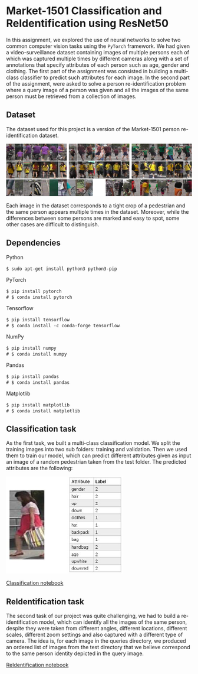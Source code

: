 # Market-1501 Classification and ReIdentification using ResNet50

In this assignment, we explored the use of neural
networks to solve two common computer vision tasks using
the `PyTorch` framework. We had given a video-surveillance
dataset containing images of multiple persons each of which
was captured multiple times by different cameras along with a
set of annotations that specify attributes of each person such
as age, gender and clothing. The first part of the assignment
was consisted in building a multi-class classifier to predict
such attributes for each image. In the second part of the assignment,
were asked to solve a person re-identification
problem where a query image of a person was given and all
the images of the same person must be retrieved from a collection
of images.

## Dataset

The dataset used for this project is a version
of the Market-1501 person re-identification dataset.

![alt text](https://github.com/ZizZu94/market-1501-classification-reid/blob/main/img/dataset.png?raw=true)

Each image in the dataset corresponds to a tight crop of a pedestrian
and the same person appears multiple times in the dataset.
Moreover, while the differences between some persons are
marked and easy to spot, some other cases are difficult to
distinguish.

## Dependencies

Python

```
$ sudo apt-get install python3 python3-pip
```

PyTorch

```
$ pip install pytorch
# $ conda install pytorch
```

Tensorflow

```
$ pip install tensorflow
# $ conda install -c conda-forge tensorflow
```

NumPy

```
$ pip install numpy
# $ conda install numpy
```

Pandas

```
$ pip install pandas
# $ conda install pandas
```

Matplotlib

```
$ pip install matplotlib
# $ conda install matplotlib
```

## Classification task

As the first task, we built a
multi-class classification model. We split the training images into two sub folders: training and validation. Then we used
them to train our model, which can predict different attributes given as input an image of a random pedestrian taken from the test folder. The predicted attributes are the following:

![alt text](https://github.com/ZizZu94/market-1501-classification-reid/blob/main/img/dataset-2.png?raw=true)

[Classification notebook](https://github.com/ZizZu94/market-1501-classification-reid/blob/main/source-code/1_classification_dl_project.ipynb)

## ReIdentification task

The second task of our project was quite challenging, we had to build a re-identification model, which can identify all the images of the same person, despite they were taken from different angles, different locations, different scales, different zoom settings and also captured with a different type of camera. The idea is, for each image in the queries directory, we produced an ordered list of images from the test directory that we believe correspond to the same person identity depicted in the query image.

[ReIdentification notebook](https://github.com/ZizZu94/market-1501-classification-reid/blob/main/source-code/2_2_reID_dl_project.ipynb)
